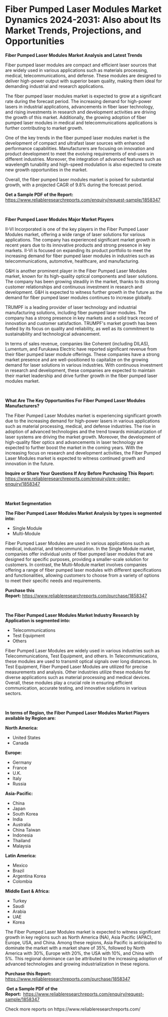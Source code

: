 <p><h1>Fiber Pumped Laser Modules Market Dynamics 2024-2031: Also about Its Market Trends, Projections, and Opportunities</h1></p><p><strong>Fiber Pumped Laser Modules Market Analysis and Latest Trends</strong></p>
<p><p>Fiber pumped laser modules are compact and efficient laser sources that are widely used in various applications such as materials processing, medical, telecommunications, and defense. These modules are designed to deliver high-power output with superior beam quality, making them ideal for demanding industrial and research applications.</p><p>The fiber pumped laser modules market is expected to grow at a significant rate during the forecast period. The increasing demand for high-power lasers in industrial applications, advancements in fiber laser technology, and rising investments in research and development activities are driving the growth of this market. Additionally, the growing adoption of fiber pumped laser modules in medical and telecommunications applications is further contributing to market growth.</p><p>One of the key trends in the fiber pumped laser modules market is the development of compact and ultrafast laser sources with enhanced performance capabilities. Manufacturers are focusing on innovation and product development to meet the evolving requirements of end-users in different industries. Moreover, the integration of advanced features such as wavelength tunability and high-speed modulation is also expected to create new growth opportunities in the market.</p><p>Overall, the fiber pumped laser modules market is poised for substantial growth, with a projected CAGR of 9.8% during the forecast period.</p></p>
<p><strong>Get a Sample PDF of the Report:&nbsp;</strong> <a href="https://www.reliableresearchreports.com/enquiry/request-sample/1858347">https://www.reliableresearchreports.com/enquiry/request-sample/1858347</a></p>
<p>&nbsp;</p>
<p><strong>Fiber Pumped Laser Modules Major Market Players</strong></p>
<p><p>II-VI Incorporated is one of the key players in the Fiber Pumped Laser Modules market, offering a wide range of laser solutions for various applications. The company has experienced significant market growth in recent years due to its innovative products and strong presence in key markets. II-VI is focused on expanding its product portfolio to meet the increasing demand for fiber pumped laser modules in industries such as telecommunications, automotive, healthcare, and manufacturing.</p><p>G&H is another prominent player in the Fiber Pumped Laser Modules market, known for its high-quality optical components and laser solutions. The company has been growing steadily in the market, thanks to its strong customer relationships and continuous investment in research and development. G&H is expected to witness further growth in the future as the demand for fiber pumped laser modules continues to increase globally.</p><p>TRUMPF is a leading provider of laser technology and industrial manufacturing solutions, including fiber pumped laser modules. The company has a strong presence in key markets and a solid track record of innovation and customer satisfaction. TRUMPF's market growth has been fueled by its focus on quality and reliability, as well as its commitment to sustainability and technological advancement.</p><p>In terms of sales revenue, companies like Coherent (including DILAS), Lumentum, and Furukawa Electric have reported significant revenue from their fiber pumped laser module offerings. These companies have a strong market presence and are well-positioned to capitalize on the growing demand for laser solutions in various industries. With continuous investment in research and development, these companies are expected to maintain their market leadership and drive further growth in the fiber pumped laser modules market.</p></p>
<p>&nbsp;</p>
<p><strong>What Are The Key Opportunities For Fiber Pumped Laser Modules Manufacturers?</strong></p>
<p><p>The Fiber Pumped Laser Modules market is experiencing significant growth due to the increasing demand for high-power lasers in various applications such as material processing, medical, and defense industries. The rise in adoption of advanced technologies and the trend towards miniaturization of laser systems are driving the market growth. Moreover, the development of high-quality fiber optics and advancements in laser technology are expected to further boost the market in the coming years. With the increasing focus on research and development activities, the Fiber Pumped Laser Modules market is expected to witness continued growth and innovation in the future.</p></p>
<p><strong>Inquire or Share Your Questions If Any Before Purchasing This Report:</strong> <a href="https://www.reliableresearchreports.com/enquiry/pre-order-enquiry/1858347">https://www.reliableresearchreports.com/enquiry/pre-order-enquiry/1858347</a></p>
<p>&nbsp;</p>
<p><strong>Market Segmentation</strong></p>
<p><strong>The Fiber Pumped Laser Modules Market Analysis by types is segmented into:</strong></p>
<p><ul><li>Single Module</li><li>Multi-Module</li></ul></p>
<p><p>Fiber Pumped Laser Modules are used in various applications such as medical, industrial, and telecommunication. In the Single Module market, companies offer individual units of fiber pumped laser modules that are designed for specific purposes, providing a smaller-scale solution for customers. In contrast, the Multi-Module market involves companies offering a range of fiber pumped laser modules with different specifications and functionalities, allowing customers to choose from a variety of options to meet their specific needs and requirements.</p></p>
<p><strong>Purchase this Report:&nbsp;</strong><a href="https://www.reliableresearchreports.com/purchase/1858347">https://www.reliableresearchreports.com/purchase/1858347</a></p>
<p>&nbsp;</p>
<p><strong>The Fiber Pumped Laser Modules Market Industry Research by Application is segmented into:</strong></p>
<p><ul><li>Telecommunications</li><li>Test Equipment</li><li>Others</li></ul></p>
<p><p>Fiber Pumped Laser Modules are widely used in various industries such as Telecommunications, Test Equipment, and others. In Telecommunications, these modules are used to transmit optical signals over long distances. In Test Equipment, Fiber Pumped Laser Modules are utilized for precise measurements and analysis. Other industries utilize these modules for diverse applications such as material processing and medical devices. Overall, these modules play a crucial role in ensuring efficient communication, accurate testing, and innovative solutions in various sectors.</p></p>
<p>&nbsp;</p>
<p><strong>In terms of Region, the Fiber Pumped Laser Modules Market Players available by Region are:</strong></p>
<p>
    <p> <strong> North America: </strong>
        <ul>
            <li>United States</li>
            <li>Canada</li>
        </ul>
        </p> 
    <p> <strong> Europe: </strong>
        <ul>
            <li>Germany</li>
            <li>France</li>
            <li>U.K.</li>
            <li>Italy</li>
            <li>Russia</li>
        </ul>
        </p> 
    <p> <strong> Asia-Pacific: </strong>
        <ul>
            <li>China</li>
            <li>Japan</li>
            <li>South Korea</li>
            <li>India</li>
            <li>Australia</li>
            <li>China Taiwan</li>
            <li>Indonesia</li>
            <li>Thailand</li>
            <li>Malaysia</li>
        </ul>
        </p> 
    <p> <strong> Latin America: </strong>
        <ul>
            <li>Mexico</li>
            <li>Brazil</li>
            <li>Argentina Korea</li>
            <li>Colombia</li>
        </ul>
        </p> 
    <p> <strong> Middle East & Africa: </strong>
        <ul>
            <li>Turkey</li>
            <li>Saudi</li>
            <li>Arabia</li>
            <li>UAE</li>
            <li>Korea</li>
        </ul>
    </p>
    </p>
<p><p>The Fiber Pumped Laser Modules market is expected to witness significant growth in key regions such as North America (NA), Asia Pacific (APAC), Europe, USA, and China. Among these regions, Asia Pacific is anticipated to dominate the market with a market share of 35%, followed by North America with 30%, Europe with 20%, the USA with 10%, and China with 5%. This regional dominance can be attributed to the increasing adoption of advanced technologies and growing industrialization in these regions.</p></p>
<p><strong>Purchase this Report: </strong><a href="https://www.reliableresearchreports.com/purchase/1858347">https://www.reliableresearchreports.com/purchase/1858347</a></p>
<p>&nbsp;<strong>Get a Sample PDF of the Report:&nbsp;&nbsp;</strong><a href="https://www.reliableresearchreports.com/enquiry/request-sample/1858347">https://www.reliableresearchreports.com/enquiry/request-sample/1858347</a></p>
<p><strong></strong></p>
<p>Check more reports on https://www.reliableresearchreports.com/</p>